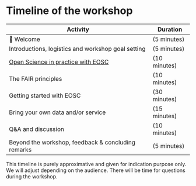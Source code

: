 # Timeline of the workshop


| Activity | Duration | 
| -------- | -------- | 
| 👋 Welcome |  (5 minutes) | 
| Introductions, logistics and workshop goal setting |  (5 minutes) |
| [Open Science in practice with EOSC](https://docs.google.com/presentation/d/1MaSHjbc7P_GWuaER-UgagQGTNDeMsAmg/edit?usp=sharing&ouid=106731609433959321942&rtpof=true&sd=true) |  (10 minutes) |
| The FAIR principles |  (10 minutes) |
| Getting started with EOSC  | (30 minutes) |
| Bring your own data and/or service |  (15 minutes) |
| Q&A and discussion |  (10 minutes) |
| Beyond the workshop, feedback & concluding remarks |  (5 minutes) |

This timeline is purely approximative and given for indication purpose only. We will adjust depending on the audience.
There will be time for questions during the workshop.

